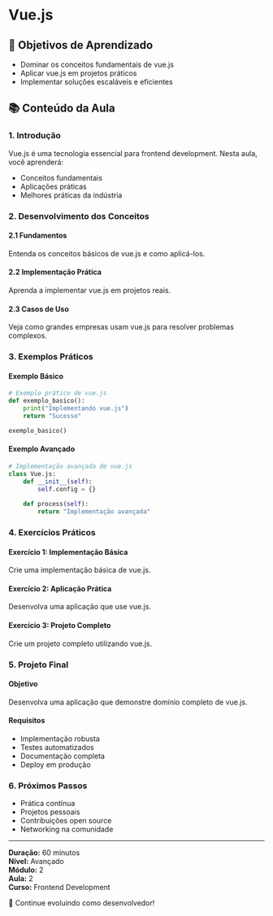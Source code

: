 # Vue.js

## 🎯 Objetivos de Aprendizado
- Dominar os conceitos fundamentais de vue.js
- Aplicar vue.js em projetos práticos
- Implementar soluções escaláveis e eficientes

## 📚 Conteúdo da Aula

### 1. Introdução
Vue.js é uma tecnologia essencial para frontend development. Nesta aula, você aprenderá:

- Conceitos fundamentais
- Aplicações práticas
- Melhores práticas da indústria

### 2. Desenvolvimento dos Conceitos

#### 2.1 Fundamentos
Entenda os conceitos básicos de vue.js e como aplicá-los.

#### 2.2 Implementação Prática
Aprenda a implementar vue.js em projetos reais.

#### 2.3 Casos de Uso
Veja como grandes empresas usam vue.js para resolver problemas complexos.

### 3. Exemplos Práticos

#### Exemplo Básico
```python
# Exemplo prático de vue.js
def exemplo_basico():
    print("Implementando vue.js")
    return "Sucesso"

exemplo_basico()
```

#### Exemplo Avançado
```python
# Implementação avançada de vue.js
class Vue.js:
    def __init__(self):
        self.config = {}
    
    def process(self):
        return "Implementação avançada"
```

### 4. Exercícios Práticos

#### Exercício 1: Implementação Básica
Crie uma implementação básica de vue.js.

#### Exercício 2: Aplicação Prática
Desenvolva uma aplicação que use vue.js.

#### Exercício 3: Projeto Completo
Crie um projeto completo utilizando vue.js.

### 5. Projeto Final

#### Objetivo
Desenvolva uma aplicação que demonstre domínio completo de vue.js.

#### Requisitos
- Implementação robusta
- Testes automatizados
- Documentação completa
- Deploy em produção

### 6. Próximos Passos

- Prática contínua
- Projetos pessoais
- Contribuições open source
- Networking na comunidade

---

**Duração:** 60 minutos  
**Nível:** Avançado  
**Módulo:** 2  
**Aula:** 2  
**Curso:** Frontend Development

🎉 Continue evoluindo como desenvolvedor!
